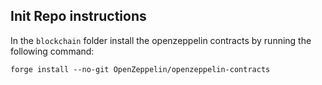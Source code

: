 ## Init Repo instructions
In the `blockchain` folder install the openzeppelin contracts by running the following command:
``` 
forge install --no-git OpenZeppelin/openzeppelin-contracts
```
